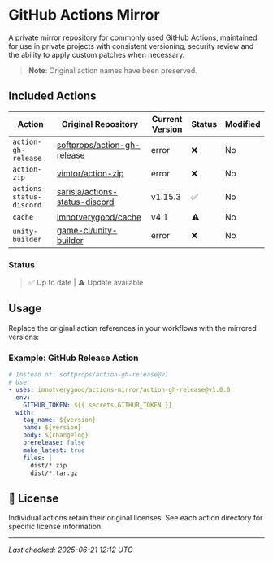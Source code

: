 # GitHub Actions Mirror

A private mirror repository for commonly used GitHub Actions, maintained for use in private projects with consistent versioning, security review and the ability to apply custom patches when necessary.

> **Note**: Original action names have been preserved.

## Included Actions

| Action | Original Repository | Current Version | Status | Modified |
|--------|-------------------|-----------------|---------|-----------|
| `action-gh-release` | [softprops/action-gh-release](https://github.com/softprops/action-gh-release) | error |  ❌  | No |
| `action-zip` | [vimtor/action-zip](https://github.com/vimtor/action-zip) | error |  ❌  | No |
| `actions-status-discord` | [sarisia/actions-status-discord](https://github.com/sarisia/actions-status-discord) | v1.15.3 | ✅ | No |
| `cache` | [imnotverygood/cache](https://github.com/imnotverygood/cache) | v4.1 |  ⚠️  | No |
| `unity-builder` | [game-ci/unity-builder](https://github.com/game-ci/unity-builder) | error |  ❌  | No |

### Status
> ✅ Up to date | ⚠️ Update available

## Usage

Replace the original action references in your workflows with the mirrored versions:

### Example: GitHub Release Action

```yaml
# Instead of: softprops/action-gh-release@v1
# Use:
- uses: imnotverygood/actions-mirror/action-gh-release@v1.0.0
  env:
    GITHUB_TOKEN: ${{ secrets.GITHUB_TOKEN }}
  with:
    tag_name: ${version}
    name: ${version}
    body: ${changelog}
    prerelease: false
    make_latest: true
    files: |
      dist/*.zip
      dist/*.tar.gz
```

## 📄 License

Individual actions retain their original licenses. See each action directory for specific license information.

---






*Last checked: 2025-06-21 12:12 UTC*
